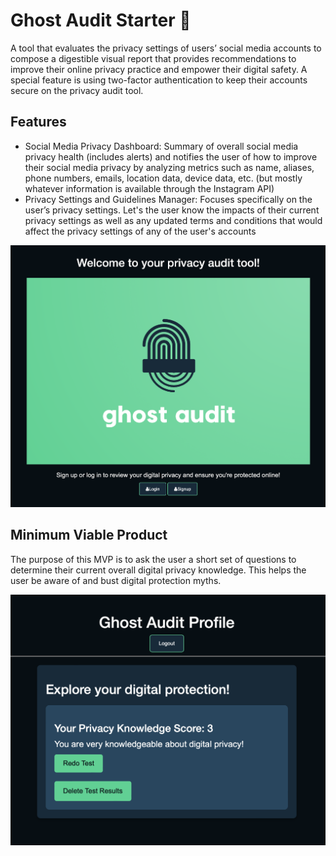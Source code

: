 # Ghost Audit Starter 👻

A tool that evaluates the privacy settings of users’ social media accounts to compose a digestible visual report that provides recommendations to improve their online privacy practice and empower their digital safety. A special feature is using two-factor authentication to keep their accounts secure on the privacy audit tool.

## Features

- Social Media Privacy Dashboard: Summary of overall social media privacy health (includes alerts) and notifies the user of how to improve their social media privacy by analyzing metrics such as name, aliases, phone numbers, emails, location data, device data, etc. (but mostly whatever information is available through the Instagram API)
- Privacy Settings and Guidelines Manager: Focuses specifically on the user’s privacy settings. Let's the user know the impacts of their current privacy settings as well as any updated terms and conditions that would affect the privacy settings of any of the user's accounts

<img src="/public/img/GA-Cover.png">

## Minimum Viable Product

The purpose of this MVP is to ask the user a short set of questions to determine their current overall digital privacy knowledge. This helps the user be aware of and bust digital protection myths.

<img src="/public/img/GA-UI.png">
